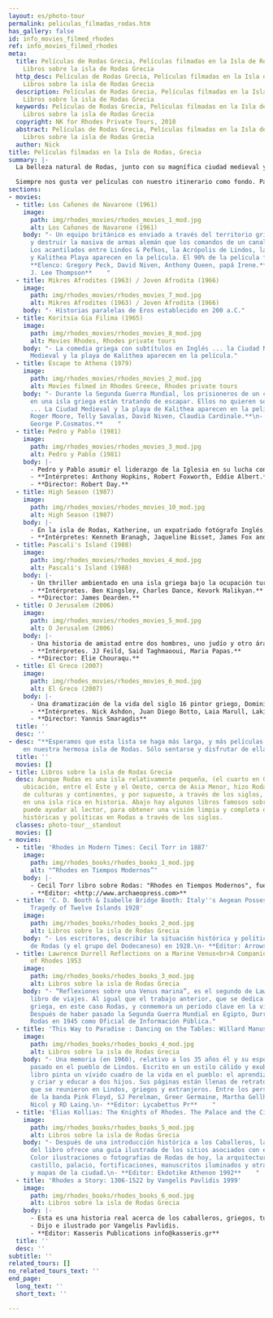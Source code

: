 ```yaml
---
layout: es/photo-tour
permalink: peliculas_filmadas_rodas.htm
has_gallery: false
id: info_movies_filmed_rhodes
ref: info_movies_filmed_rhodes
meta:
  title: Películas de Rodas Grecia, Películas filmadas en la Isla de Rodas Grecia,
    Libros sobre la isla de Rodas Grecia
  http_desc: Películas de Rodas Grecia, Películas filmadas en la Isla de Rodas Grecia,
    Libros sobre la isla de Rodas Grecia
  description: Películas de Rodas Grecia, Películas filmadas en la Isla de Rodas Grecia,
    Libros sobre la isla de Rodas Grecia
  keywords: Películas de Rodas Grecia, Películas filmadas en la Isla de Rodas Grecia,
    Libros sobre la isla de Rodas Grecia
  copyright: NK for Rhodes Private Tours, 2018
  abstract: Películas de Rodas Grecia, Películas filmadas en la Isla de Rodas Grecia,
    Libros sobre la isla de Rodas Grecia
  author: Nick
title: Películas filmadas en la Isla de Rodas, Grecia
summary: |-
  La belleza natural de Rodas, junto con su magnífica ciudad medieval y otros monumentos históricos que siempre han apelado a los productores de películas. No es de extrañar, por tanto, que un gran número de producciones de cine griegos y extranjeros, incluidos algunos de los mejores de Hollywood fueron filmados en Rodas.

  Siempre nos gusta ver películas con nuestro itinerario como fondo. Para todas las personas planificación de visitar Rodas le recomendamos que lleguen a ver algunas de estas películas y obtener una muestra de la belleza única de la isla. Pero incluso a todos aquellos visitantes que han venido a Rodas antes y han adorado a la isla, que estas películas sean para ellos una oportunidad de recordar todos los lugares notables que han sido. Es emocionante y divertido de ver una película y ser capaz de reconocer los lugares que fue filmado.
sections:
- movies:
  - title: Los Cañones de Navarone (1961)
    image:
      path: img/rhodes_movies/rhodes_movies_1_mod.jpg
      alt: Los Cañones de Navarone (1961)
    body: "- Un equipo británico es enviado a través del territorio griego ocupados
      y destruir la masiva de armas alemán que los comandos de un canal de mar clave.
      Los acantilados entre Lindos & Pefkos, la Acrópolis de Lindos, la ciudad medieval,
      y Kalithea Playa aparecen en la película. El 90% de la película filmada en Rodas.\n-
      **Elenco: Gregory Peck, David Niven, Anthony Queen, papá Irene.**\n- **Director:
      J. Lee Thompson**    "
  - title: Mikres Afrodites (1963) / Joven Afrodita (1966)
    image:
      path: img/rhodes_movies/rhodes_movies_7_mod.jpg
      alt: Mikres Afrodites (1963) / Joven Afrodita (1966)
    body: "- Historias paralelas de Eros establecido en 200 a.C."
  - title: Koritsia Gia Filima (1965)
    image:
      path: img/rhodes_movies/rhodes_movies_8_mod.jpg
      alt: Movies Rhodes, Rhodes private tours
    body: "- La comedia griega con subtítulos en Inglés ... la Ciudad Nueva, la Ciudad
      Medieval y la playa de Kalithea aparecen en la película."
  - title: Escape to Athena (1979)
    image:
      path: img/rhodes_movies/rhodes_movies_2_mod.jpg
      alt: Movies filmed in Rhodes Greece, Rhodes private tours
    body: "- Durante la Segunda Guerra Mundial, los prisioneros de un campo alemán
      en una isla griega están tratando de escapar. Ellos no quieren sólo su libertad
      ... La Ciudad Medieval y la playa de Kalithea aparecen en la película.\n- **Intérpretes:
      Roger Moore, Telly Savalas, David Niven, Claudia Cardinale.**\n- **Director:
      George P.Cosmatos.**    "
  - title: Pedro y Pablo (1981)
    image:
      path: img/rhodes_movies/rhodes_movies_3_mod.jpg
      alt: Pedro y Pablo (1981)
    body: |-
      - Pedro y Pablo asumir el liderazgo de la Iglesia en su lucha contra la oposición violenta a las enseñanzas de Cristo y de sus propios conflictos personales... Filmada en la Ciudad Vieja
      - **Intérpretes: Anthony Hopkins, Robert Foxworth, Eddie Albert.**
      - **Director: Robert Day.**
  - title: High Season (1987)
    image:
      path: img/rhodes_movies/rhodes_movies_10_mod.jpg
      alt: High Season (1987)
    body: |-
      - En la isla de Rodas, Katherine, un expatriado fotógrafo Inglés, vive con su hija. Un local de jóvenes quiere fomentar el turismo...
      - **Intérpretes: Kenneth Branagh, Jaqueline Bisset, James Fox and Irene Pappas. Filmada en Lindos.**
  - title: Pascali's Island (1988)
    image:
      path: img/rhodes_movies/rhodes_movies_4_mod.jpg
      alt: Pascali's Island (1988)
    body: |-
      - Un thriller ambientado en una isla griega bajo la ocupación turca durante la caída del Imperio Otomano. Filmada en la Ciudad Vieja y en varias playas.
      - **Intérpretes. Ben Kingsley, Charles Dance, Kevork Malikyan.**
      - **Director: James Dearden.**
  - title: O Jerusalem (2006)
    image:
      path: img/rhodes_movies/rhodes_movies_5_mod.jpg
      alt: O Jerusalem (2006)
    body: |-
      - Una historia de amistad entre dos hombres, uno judío y otro árabe, como el estado de Israel está creando... Filmada en la Ciudad Medieval.
      - **Intérpretes. JJ Feild, Said Taghmaooui, Maria Papas.**
      - **Director: Elie Chouraqu.**
  - title: El Greco (2007)
    image:
      path: img/rhodes_movies/rhodes_movies_6_mod.jpg
      alt: El Greco (2007)
    body: |-
      - Una dramatización de la vida del siglo 16 pintor griego, Dominicos Theotokopoulos, quien, en busca de libertad y de amor, sale de Creta y se va a Venecia y finalmente Toledo... Filmada en la Ciudad Medieval.
      - **Intérpretes. Nick Ashdon, Juan Diego Botto, Laia Marull, Lakis Lazopoulos.**
      - **Director: Yannis Smaragdis**
  title: ''
  desc: ''
- desc: "**Esperamos que esta lista se haga más larga, y más películas se rodarán
    en nuestra hermosa isla de Rodas. Sólo sentarse y disfrutar de ellas!**"
  title: ''
  movies: []
- title: Libros sobre la isla de Rodas Grecia
  desc: Aunque Rodas es una isla relativamente pequeña, (el cuarto en Grecia), su
    ubicación, entre el Este y el Oeste, cerca de Asia Menor, hizo Rodas, una encrucijada
    de culturas y continentes, y por supuesto, a través de los siglos, se convirtió
    en una isla rica en historia. Abajo hay algunos libros famosos sobre Rodas, que
    puede ayudar al lector, para obtener una visión limpia y completa de las situaciones
    históricas y políticas en Rodas a través de los siglos.
  classes: photo-tour__standout
  movies: []
- movies:
  - title: 'Rhodes in Modern Times: Cecil Torr in 1887'
    image:
      path: img/rhodes_books/rhodes_books_1_mod.jpg
      alt: "“Rhodes en Tiempos Modernos”"
    body: |-
      - Cecil Torr libro sobre Rodas: "Rhodes en Tiempos Modernos", fue publicado por primera vez en 1887. En el libro Torr se da cuenta de la historia de Rodas bizantinos y los tiempos de los Caballeros de San Juan, incluyendo los hechos del Gran Asedio, que culminó en la expulsión de los caballeros de la isla en 1522.
      - **Editor: <http://www.archaeopress.com>**
  - title: 'C. D. Booth & Isabelle Bridge Booth: Italy''s Aegean Possessions<br>The
      Tragedy of Twelve Islands 1928'
    image:
      path: img/rhodes_books/rhodes_books_2_mod.jpg
      alt: Libros sobre la isla de Rodas Grecia
    body: "- Los escritores, describir la situación histórica y política en la isla
      de Rodas (y el grupo del Dodecaneso) en 1928.\n- **Editor: Arrowsmith**    "
  - title: Lawrence Durrell Reflections on a Marine Venus<br>A Companion to the Landscape
      of Rhodes 1953
    image:
      path: img/rhodes_books/rhodes_books_3_mod.jpg
      alt: Libros sobre la isla de Rodas Grecia
    body: "- “Reflexiones sobre una Venus marina”, es el segundo de Lawrence Durrell
      libro de viajes. Al igual que el trabajo anterior, que se dedica a una isla
      griega, en este caso Rodas, y conmemora un período clave en la vida de su autor.
      Después de haber pasado la Segunda Guerra Mundial en Egipto, Durrell llegó a
      Rodas en 1945 como Oficial de Información Pública."
  - title: 'This Way to Paradise : Dancing on the Tables: Willard Manus'
    image:
      path: img/rhodes_books/rhodes_books_4_mod.jpg
      alt: Libros sobre la isla de Rodas Grecia
    body: "- Una memoria (en 1960), relativo a los 35 años él y su esposa Mavis han
      pasado en el pueblo de Lindos. Escrito en un estilo cálido y exuberante, el
      libro pinta un vívido cuadro de la vida en el pueblo: el aprendizaje del idioma,
      y criar y educar a dos hijos. Sus páginas están llenas de retratos de las personas
      que se reunieron en Lindos, griegos y extranjeros. Entre los personajes son
      de la banda Pink Floyd, SJ Perelman, Greer Germaine, Martha Gellhorn, Williamson
      Nicol y RD Laing.\n- **Editor: Lycabettus Pr**    "
  - title: 'Elias Kollias: The Knights of Rhodes. The Palace and the City.'
    image:
      path: img/rhodes_books/rhodes_books_5_mod.jpg
      alt: Libros sobre la isla de Rodas Grecia
    body: "- Después de una introducción histórica a los Caballeros, la mayor parte
      del libro ofrece una guía ilustrada de los sitios asociados con ellos en Rodas.
      Color ilustraciones o fotografías de Rodas de hoy, la arquitectura, el arte,
      castillo, palacio, fortificaciones, manuscritos iluminados y otras obras. Planos
      y mapas de la ciudad.\n- **Editor: Ekdotike Athenon 1992**    "
  - title: 'Rhodes a Story: 1306-1522 by Vangelis Pavlidis 1999'
    image:
      path: img/rhodes_books/rhodes_books_6_mod.jpg
      alt: Libros sobre la isla de Rodas Grecia
    body: |-
      - Esta es una historia real acerca de los caballeros, griegos, turcos, piratas, dragones y otras criaturas extrañas y peligrosas. escrito e ilustrado en una especie de forma de cómic.
      - Dijo e ilustrado por Vangelis Pavlidis.
      - **Editor: Kasseris Publications info@kasseris.gr**
  title: ''
  desc: ''
subtitle: ''
related_tours: []
no_related_tours_text: ''
end_page:
  long_text: ''
  short_text: ''

---
```

